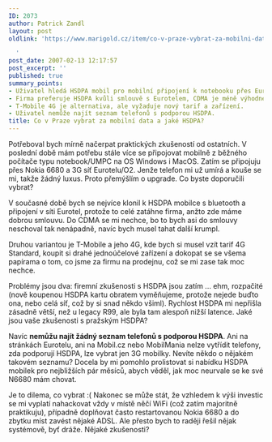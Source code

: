 ```yaml
---
ID: 2073
author: Patrick Zandl
layout: post
oldlink: 'https://www.marigold.cz/item/co-v-praze-vybrat-za-mobilni-data-a-jake-hsdpa

  '
post_date: 2007-02-13 12:17:57
post_excerpt: ''
published: true
summary_points:
- Uživatel hledá HSDPA mobil pro mobilní připojení k notebooku přes Eurotel/O2.
- Firma preferuje HSDPA kvůli smlouvě s Eurotelem, CDMA je méně výhodné.
- T-Mobile 4G je alternativa, ale vyžaduje nový tarif a zařízení.
- Uživatel nemůže najít seznam telefonů s podporou HSDPA.
title: Co v Praze vybrat za mobilní data a jaké HSDPA?
---
```


<texy>Potřeboval bych mírně načerpat praktických zkušeností od ostatních. V poslední době mám potřebu stále více se připojovat mobilně z běžného počítače typu notebook/UMPC na OS Windows i MacOS. Zatím se připojuju přes Nokia 6680 a 3G síť Eurotelu/O2. Jenže telefon mi už umírá a kouše se mi, takže žádný luxus. Proto přemýšlím o upgrade. Co byste doporučili vybrat?

V současné době bych se nejvíce klonil k HSDPA mobilce s bluetooth a připojení v síti Eurotel, protože to celé zatáhne firma, anžto zde máme dobrou smlouvu. Do CDMA se mi nechce, bo to bych asi do smlouvy neschoval tak nenápadně, navíc bych musel tahat další krumpl. 

Druhou variantou je T-Mobile a jeho 4G, kde bych si musel vzít tarif 4G Standard, koupit si drahé jednoúčelové zařízení a dokopat se se všema papírama o tom, co jsme za firmu na prodejnu, což se mi zase tak moc nechce. 

Problémy jsou dva: firemní zkušenosti s HSDPA jsou zatím ... ehm, rozpačité (nově koupenou HSDPA kartu obratem vyměňujeme, protože nejede buďto ona, nebo celá síť, což by si snad někdo všiml). Rychlost HSDPA mi nepřišla zásadně větší, než u legacy R99, ale byla tam alespoň nižší latence. Jaké jsou vaše zkušenosti s pražským HSDPA?

Navíc <strong>nemůžu najít žádný seznam telefonů s podporou HSDPA</strong>. Ani na stránkách Eurotelu, ani na Mobil.cz nebo MobilMania nelze vytřídit telefony, zda podporují HSDPA, lze vybrat jen 3G mobilky. Nevíte někdo o nějakém takovém seznamu? Docela by mi pomohlo prolistovat si nabídku HSDPA mobilek pro nejbližších pár měsíců, abych věděl, jak moc neurvale se ke své N6680 mám chovat. 

Je to dilema, co vybrat :( Nakonec se může stát, že vzhledem k výši investic se mi vyplatí nahackovat vždy v místě něčí WiFi (což zatím majoritně praktikuju), případně doplňovat často restartovanou Nokia 6680 a do zbytku míst zavést  nějaké ADSL. Ale přesto bych to raději řešil nějak systémově, byť dráže. Nějaké zkušenosti?